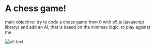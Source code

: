 # A chess game!
main objective: try to code a chess game from 0 with p5.js (javascript library) and add an AI, that is based on the minimax logic, to play against me.

![alt text](https://i.imgur.com/hPDxVpY.png?1)
